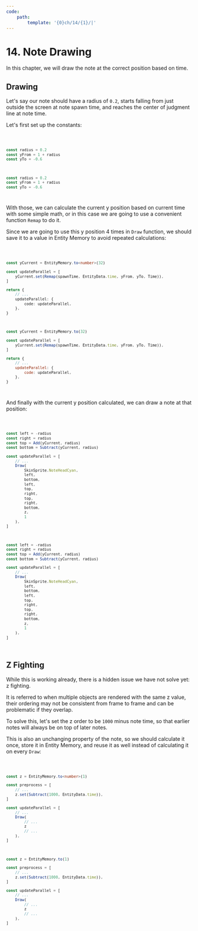 ```yaml
---
code:
    path:
        template: '{0}ch/14/{1}/|'
---
```


# 14. Note Drawing

In this chapter, we will draw the note at the correct position based on time.

## Drawing

Let's say our note should have a radius of `0.2`, starts falling from just outside the screen at note spawn time, and reaches the center of judgment line at note time.

Let's first set up the constants:

<Code pathTemplate="{0}src/engine/data/scripts/note.{2}">

```ts
const radius = 0.2
const yFrom = 1 + radius
const yTo = -0.6
```

```js
const radius = 0.2
const yFrom = 1 + radius
const yTo = -0.6
```

</Code>

With those, we can calculate the current y position based on current time with some simple math, or in this case we are going to use a convenient function `Remap` to do it.

Since we are going to use this y position 4 times in `Draw` function, we should save it to a value in Entity Memory to avoid repeated calculations:

<Code pathTemplate="{0}src/engine/data/scripts/note.{2}">

```ts
const yCurrent = EntityMemory.to<number>(32)

const updateParallel = [
    yCurrent.set(Remap(spawnTime, EntityData.time, yFrom, yTo, Time)),
]

return {
    // ...
    updateParallel: {
        code: updateParallel,
    },
}
```

```js
const yCurrent = EntityMemory.to(32)

const updateParallel = [
    yCurrent.set(Remap(spawnTime, EntityData.time, yFrom, yTo, Time)),
]

return {
    // ...
    updateParallel: {
        code: updateParallel,
    },
}
```

</Code>

And finally with the current y position calculated, we can draw a note at that position:

<Code pathTemplate="{0}src/engine/data/scripts/note.{2}">

```ts
const left = -radius
const right = radius
const top = Add(yCurrent, radius)
const bottom = Subtract(yCurrent, radius)

const updateParallel = [
    // ...
    Draw(
        SkinSprite.NoteHeadCyan,
        left,
        bottom,
        left,
        top,
        right,
        top,
        right,
        bottom,
        z,
        1
    ),
]
```

```js
const left = -radius
const right = radius
const top = Add(yCurrent, radius)
const bottom = Subtract(yCurrent, radius)

const updateParallel = [
    // ...
    Draw(
        SkinSprite.NoteHeadCyan,
        left,
        bottom,
        left,
        top,
        right,
        top,
        right,
        bottom,
        z,
        1
    ),
]
```

</Code>

## Z Fighting

While this is working already, there is a hidden issue we have not solve yet: z fighting.

It is referred to when multiple objects are rendered with the same z value, their ordering may not be consistent from frame to frame and can be problematic if they overlap.

To solve this, let's set the z order to be `1000` minus note time, so that earlier notes will always be on top of later notes.

This is also an unchanging property of the note, so we should calculate it once, store it in Entity Memory, and reuse it as well instead of calculating it on every `Draw`:

<Code pathTemplate="{0}src/engine/data/scripts/note.{2}">

```ts
const z = EntityMemory.to<number>(1)

const preprocess = [
    // ...
    z.set(Subtract(1000, EntityData.time)),
]

const updateParallel = [
    // ...
    Draw(
        // ...
        z
        // ...
    ),
]
```

```js
const z = EntityMemory.to(1)

const preprocess = [
    // ...
    z.set(Subtract(1000, EntityData.time)),
]

const updateParallel = [
    // ...
    Draw(
        // ...
        z
        // ...
    ),
]
```

</Code>
